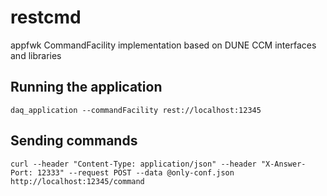 # restcmd
appfwk CommandFacility implementation based on DUNE CCM interfaces and libraries

## Running the application
    daq_application --commandFacility rest://localhost:12345

## Sending commands
    curl --header "Content-Type: application/json" --header "X-Answer-Port: 12333" --request POST --data @only-conf.json http://localhost:12345/command
